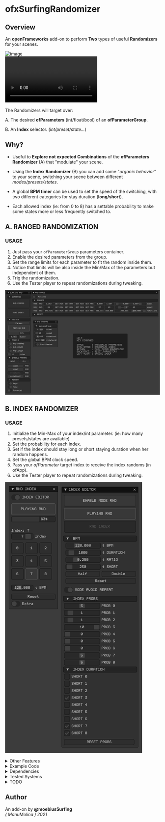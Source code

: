 # ofxSurfingRandomizer

## Overview
An **openFrameworks** add-on to perform **Two** types of useful **Randomizers** for your scenes.  

![image](/readme_images/ofxSurfingRandomizer.gif?raw=true "GIF")  
![image](/readme_images/ofxSurfingRandomizer.mp4?raw=true "MP4") 

The Randomizers will target over:  

A. The desired **ofParameters** (int/float/bool) of an **ofParameterGroup**.  

B. An **Index** selector. (_int/preset/state..._)   

## Why?

  - Useful to **Explore not expected Combinations** of the **ofParameters Randomizer** (A) that "modulate" your scene.  

  - Using the **Index Randomizer** (B) you can add some "_organic behavior_" to your scene, switching your scene between different _modes/presets/states_.  

  - A global **BPM timer** can be used to set the speed of the switching, with two different categories for stay duration (**long/short**).  

  - Each allowed index (ie: from 0 to 8) has a settable probability to make some states more or less frequently switched to. 


## A. RANGED RANDOMIZATION 
### USAGE  
1. Just pass your ```ofParameterGroup``` parameters container.
2. Enable the desired parameters from the group.
3. Set the range limits for each parameter to fit the random inside them.
4. Notice that limits will be also inside the Min/Max of the parameters but independent of them.
5. Trig the randomization.
6. Use the Tester player to repeat randomizations during tweaking.

![image](/readme_images/Capture1.PNG?raw=true "image")  

## B. INDEX RANDOMIZER 
### USAGE  
1. Initialize the Min-Max of your index/int parameter. (ie: how many presets/states are available)
2. Set the probability for each index.
3. Set if the index should stay long or short staying duration when her random happens.
4. Set the global BPM clock speed.
5. Pass your *ofParameter<int>* target index to receive the index randoms (in ofApp).
6. Use the Tester player to repeat randomizations during tweaking.

![image](/readme_images/Capture2.PNG?raw=true "image")  

<details>
  <summary>Other Features</summary>
  <p>

- **ImGui** based.
- Only ```float```, ```int``` and ```bool``` types yet.
- Reset all parameters to the parameter or the range min/max.
- Reset Min/Max ranges to a parameter limits.
- Store/Recall a temp memory state. To improve exploring Undo/Redo.
- Auto Store/Recall all the settings.
- **ImGui** based GUI ready to integrate.
- Added **Undo Engine** to improve exploration.
  </p>
</details>

<details>
  <summary>Example Code</summary>
  <p>

**ofApp.h**
```.cpp
#include "ofxSurfingRandomizer.h"

ofxSurfingRandomizer randomizer;

// A. Params
ofParameterGroup params; // group container
ofParameter<float> lineWidth;
ofParameter<float> separation;
ofParameter<float> speed;
ofParameter<int> amount;
ofParameter<int> shapeType;

// B. Index
ofParameter<int> index{ "index", 0, 0, 8 };
ofEventListener listenerIndex;
```

**ofApp.cpp**
```.cpp
void ofApp::setup() 
{
  // A. Params
  params.setName("paramsGroup");
  params.add(lineWidth.set("lineWidth", 0.5, 0.0, 1.0));
  params.add(separation.set("separation", 50.0, 1.0, 100.0));
  params.add(speed.set("speed", 0.5, 0.0, 1.0));
  params.add(amount.set("amount", 1, 1, 10));
  params.add(speed.set("shapeType", 0, 0, 3));

  // Setup
  randomizer.setTarget(index); // B -> Must be setted before call setup.
  randomizer.setup(params); // A

  // B. Index
  // Lambda callback:
  // To receive the randomized index target
  //--------------------------------------------------------------
  listenerIndex = index.newListener([this](int &i) {
    ofLogNotice("ofApp") << "Index: " << i;
  });
}
```
  </p>
</details>

<details>
  <summary>Dependencies</summary>
  <p>

Clone these add-ons and include into the **OF PROJECT GENERATOR**:
* [ofxSurfingHelpers](https://github.com/moebiussurfing/ofxSurfingHelpers)  
* [ofxImGui](https://github.com/Daandelange/ofxImGui/). [_FORK_ from @**Daandelange**]  
* [ofxImGuiSurfing](https://github.com/moebiussurfing/ofxImGuiSurfing/)  
* [ofxScaleDragRect](https://github.com/moebiussurfing/ofxScaleDragRect) [_FORK_]  
* [ofxMSAInteractiveObject](https://github.com/moebiussurfing/ofxMSAInteractiveObject) [_FORK_]  
* [ofxSurfingUndoHelper](https://github.com/moebiussurfing/ofxSurfingUndoHelper/) [_Optional. Disabled by default._]  
* [ofxUndo](https://github.com/moebiussurfing/ofxUndo) [_Optional. Disabled by default._]  
* [ofxWindowApp](https://github.com/moebiussurfing/ofxWindowApp). [_Only for some examples_]  
  </p>
</details>

<details>
  <summary>Tested Systems</summary>
  <p>

  - **Windows 10** / **VS 2017** / **OF ~0.11**
  </p>
</details>

<details>
  <summary>TODO</summary>
  <p>

* Add more types: 2D/3D vectors and colors. Using templates [?] 
  </p>
</details>

## Author
An add-on by **@moebiusSurfing**  
*( ManuMolina ) 2021*  
